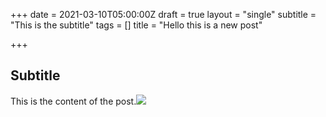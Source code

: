 +++
date = 2021-03-10T05:00:00Z
draft = true
layout = "single"
subtitle = "This is the subtitle"
tags = []
title = "Hello this is a new post"

+++
## Subtitle

This is the content of the post.![](/uploads/dsc_0275.JPG)